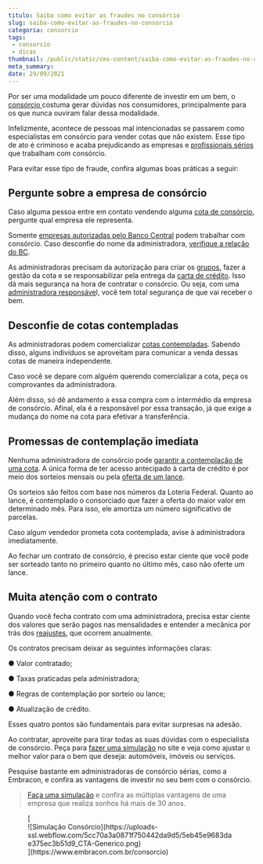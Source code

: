 ```yaml
---
titulo: Saiba como evitar as fraudes no consórcio
slug: saiba-como-evitar-as-fraudes-no-consorcio
categoria: consorcio
tags:
 - consorcio
 - dicas
thumbnail: /public/static/cms-content/saiba-como-evitar-as-fraudes-no-consorcio.png
meta_summary: 
date: 29/09/2021
---
```

Por ser uma modalidade um pouco diferente de investir em um bem, o [consórcio ](https://www.embracon.com.br/conhecaoconsorcio/o-que-e-consorcio)costuma gerar dúvidas nos consumidores, principalmente para os que nunca ouviram falar dessa modalidade.

Infelizmente, acontece de pessoas mal intencionadas se passarem como especialistas em consórcio para vender cotas que não existem. Esse tipo de ato é criminoso e acaba prejudicando as empresas e [profissionais sérios](https://www.embracon.com.br/fale-com-consultor) que trabalham com consórcio.

Para evitar esse tipo de fraude, confira algumas boas práticas a seguir:

Pergunte sobre a empresa de consórcio
-------------------------------------

Caso alguma pessoa entre em contato vendendo alguma [cota de consórcio](https://www.embracon.com.br/conhecaoconsorcio/o-que-e-a-cota-de-consorcio), pergunte qual empresa ele representa.

Somente [empresas autorizadas pelo Banco Central](https://www.embracon.com.br/) podem trabalhar com consórcio. Caso desconfie do nome da administradora, [verifique a relação do BC](https://www.bcb.gov.br/pre/composicao/ac.asp).

As administradoras precisam da autorização para criar os [grupos](https://www.embracon.com.br/conhecaoconsorcio/o-que-e-um-grupo-de-consorcio), fazer a gestão da cota e se responsabilizar pela entrega da [carta de crédito](https://www.embracon.com.br/conhecaoconsorcio/o-que-e-carta-de-credito). Isso dá mais segurança na hora de contratar o consórcio. Ou seja, com uma [administradora responsáve](https://www.embracon.com.br/blog/afinal-o-que-uma-administradora-de-consorcio-faz)l, você tem total segurança de que vai receber o bem.

Desconfie de cotas contempladas
-------------------------------

As administradoras podem comercializar [cotas contempladas](https://www.embracon.com.br/blog/quais-sao-as-formas-de-contemplacao). Sabendo disso, alguns indivíduos se aproveitam para comunicar a venda dessas cotas de maneira independente.

Caso você se depare com alguém querendo comercializar a cota, peça os comprovantes da administradora.

Além disso, só dê andamento a essa compra com o intermédio da empresa de consórcio. Afinal, ela é a responsável por essa transação, já que exige a mudança do nome na cota para efetivar a transferência.

Promessas de contemplação imediata
----------------------------------

Nenhuma administradora de consórcio pode [garantir a contemplação de uma cota](https://www.embracon.com.br/conhecaoconsorcio/no-consorcio-existe-prazo-especifico-para-contemplacao). A única forma de ter acesso antecipado à carta de crédito é por meio dos sorteios mensais ou pela [oferta de um lance](https://www.embracon.com.br/blog/como-funcionam-os-tipos-de-lances-no-consorcio).

Os sorteios são feitos com base nos números da Loteria Federal. Quanto ao lance, é contemplado o consorciado que fazer a oferta do maior valor em determinado mês. Para isso, ele amortiza um número significativo de parcelas.

Caso algum vendedor prometa cota contemplada, avise à administradora imediatamente.

Ao fechar um contrato de consórcio, é preciso estar ciente que você pode ser sorteado tanto no primeiro quanto no último mês, caso não oferte um lance.

Muita atenção com o contrato
----------------------------

Quando você fecha contrato com uma administradora, precisa estar ciente dos valores que serão pagos nas mensalidades e entender a mecânica por trás dos [reajustes](https://www.embracon.com.br/blog/reajuste-do-consorcio-entenda), que ocorrem anualmente.

Os contratos precisam deixar as seguintes informações claras:

● Valor contratado;

● Taxas praticadas pela administradora;

● Regras de contemplação por sorteio ou lance;

● Atualização de crédito.

Esses quatro pontos são fundamentais para evitar surpresas na adesão.

Ao contratar, aproveite para tirar todas as suas dúvidas com o especialista de consórcio. Peça para [fazer uma simulação](https://www.embracon.com.br/blog/descubra-como-fazer-uma-simulacao-no-consorcio) no site e veja como ajustar o melhor valor para o bem que deseja: automóveis, imóveis ou serviços.

Pesquise bastante em administradoras de consórcio sérias, como a Embracon, e confira as vantagens de investir no seu bem com o consórcio.

> [Faça uma simulação](https://www.embracon.com.br/) e confira as múltiplas vantagens de uma empresa que realiza sonhos há mais de 30 anos.

<figure class="w-richtext-figure-type-image w-richtext-align-center">[<div>![Simulação Consórcio](https://uploads-ssl.webflow.com/5cc70a3a0871f750442da9d5/5eb45e9683dae375ec3b51d9_CTA-Generico.png)</div>](https://www.embracon.com.br/consorcio)</figure>
